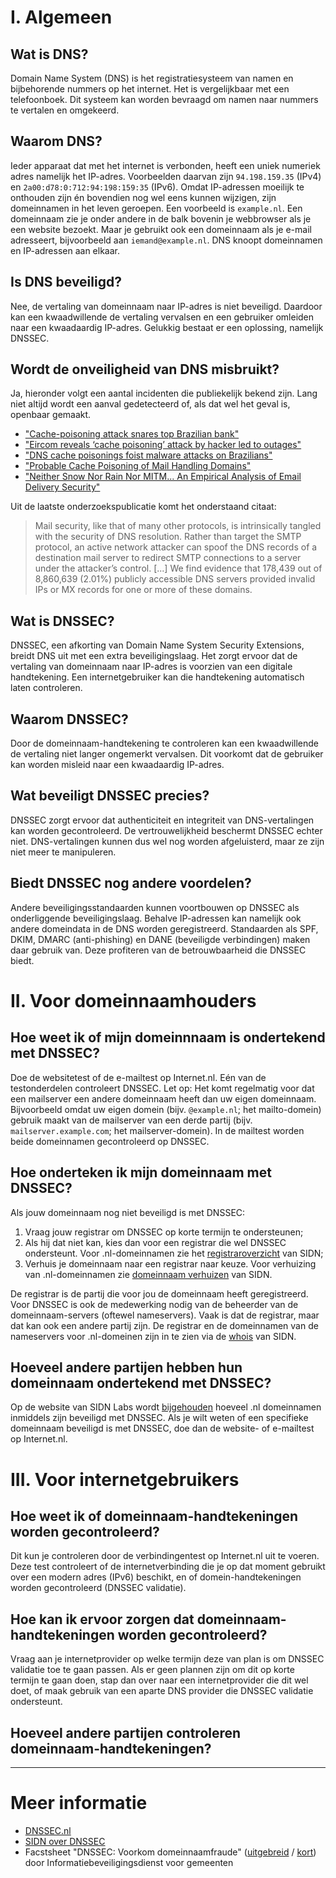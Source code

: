 # I. Algemeen

## Wat is DNS?
Domain Name System (DNS) is het registratiesysteem van namen en bijbehorende nummers op het internet. Het is vergelijkbaar met een telefoonboek. Dit systeem kan worden bevraagd om namen naar nummers te vertalen en omgekeerd.

## Waarom DNS?
Ieder apparaat dat met het internet is verbonden, heeft een uniek numeriek adres namelijk het IP-adres. Voorbeelden daarvan zijn `94.198.159.35` (IPv4) en `2a00:d78:0:712:94:198:159:35` (IPv6). Omdat IP-adressen moeilijk te onthouden zijn én bovendien nog wel eens kunnen wijzigen, zijn domeinnamen in het leven geroepen. Een voorbeeld is `example.nl`. Een domeinnaam zie je onder andere in de balk bovenin je webbrowser als je een website bezoekt. Maar je gebruikt ook een domeinnaam als je e-mail adresseert, bijvoorbeeld aan `iemand@example.nl`. DNS knoopt domeinnamen en IP-adressen aan elkaar.

## Is DNS beveiligd?
Nee, de vertaling van domeinnaam naar IP-adres is niet beveiligd. Daardoor kan een kwaadwillende de vertaling vervalsen en een gebruiker omleiden naar een kwaadaardig IP-adres. Gelukkig bestaat er een oplossing, namelijk DNSSEC.

## Wordt de onveiligheid van DNS misbruikt?
Ja, hieronder volgt een aantal incidenten die publiekelijk bekend zijn. Lang niet altijd wordt een aanval gedetecteerd of, als dat wel het geval is, openbaar gemaakt.

* ["Cache-poisoning attack snares top Brazilian bank"](https://www.theregister.co.uk/2009/04/22/bandesco_cache_poisoning_attack/)
* ["Eircom reveals ‘cache poisoning’ attack by hacker led to outages"](https://www.siliconrepublic.com/enterprise/eircom-reveals-cache-poisoning-attack-by-hacker-led-to-outages)
* ["DNS cache poisonings foist malware attacks on Brazilians"](https://www.theregister.co.uk/2011/11/07/brazilian_dns_cache_poisoing_attacks/)
* ["Probable Cache Poisoning of Mail Handling Domains"](http://www.cert.org/blogs/certcc/post.cfm?EntryID=206)
* ["Neither Snow Nor Rain Nor MITM... An Empirical Analysis of Email Delivery Security"](http://dl.acm.org/citation.cfm?id=2815695)

Uit de laatste onderzoekspublicatie komt het onderstaand citaat:
> Mail security, like that of many other protocols, is intrinsically tangled with the security of DNS resolution. Rather than target the SMTP protocol, an active network attacker can spoof the DNS records of a destination mail server to redirect SMTP connections to a server under the attacker’s control. [...] We find evidence that 178,439 out of 8,860,639
(2.01%) publicly accessible DNS servers provided invalid IPs or MX records for one or more of these domains.

## Wat is DNSSEC?
DNSSEC, een afkorting van Domain Name System Security Extensions, breidt DNS uit met een extra beveiligingslaag. Het zorgt ervoor dat de vertaling van domeinnaam naar IP-adres is voorzien van een digitale handtekening. Een internetgebruiker kan die handtekening automatisch laten controleren.

## Waarom DNSSEC?
Door de domeinnaam-handtekening te controleren kan een kwaadwillende de vertaling niet langer ongemerkt vervalsen. Dit voorkomt dat de gebruiker kan worden misleid naar een kwaadaardig IP-adres.

## Wat beveiligt DNSSEC precies?
DNSSEC zorgt ervoor dat authenticiteit en integriteit van DNS-vertalingen kan worden gecontroleerd. De vertrouwelijkheid beschermt DNSSEC echter niet. DNS-vertalingen kunnen dus wel nog worden afgeluisterd, maar ze zijn niet meer te manipuleren.

## Biedt DNSSEC nog andere voordelen?
Andere beveiligingsstandaarden kunnen voortbouwen op DNSSEC als onderliggende beveiligingslaag. Behalve IP-adressen kan namelijk ook andere domeindata in de DNS worden geregistreerd. Standaarden als SPF, DKIM, DMARC (anti-phishing) en DANE (beveiligde verbindingen) maken daar gebruik van. Deze profiteren van de betrouwbaarheid die DNSSEC biedt.

# II. Voor domeinnaamhouders

## Hoe weet ik of mijn domeinnnaam is ondertekend met DNSSEC?
Doe de websitetest of de e-mailtest op Internet.nl. Eén van de testonderdelen controleert DNSSEC. Let op: Het komt regelmatig voor dat een mailserver een andere domeinnaam heeft dan uw eigen domeinnaam. Bijvoorbeeld omdat uw eigen domein  (bijv. `@example.nl`; het mailto-domein) gebruik maakt van de mailserver van een derde partij (bijv. `mailserver.example.com`; het mailserver-domein). In de mailtest worden beide domeinnamen gecontroleerd op DNSSEC.

## Hoe onderteken ik mijn domeinnaam met DNSSEC?
Als jouw domeinnaam nog niet beveiligd is met DNSSEC:
1. Vraag jouw registrar om DNSSEC op korte termijn te ondersteunen;
2. Als hij dat niet kan, kies dan voor een registrar die wel DNSSEC ondersteunt. Voor .nl-domeinnamen zie het [registraroverzicht](https://www.sidn.nl/registrars/?name=&country=&dnssec=true) van SIDN;
3. Verhuis je domeinnaam naar een registrar naar keuze. Voor verhuizing van .nl-domeinnamen zie [domeinnaam verhuizen](https://www.sidn.nl/a/nl-domeinnaam/domeinnaam-verhuizen) van SIDN.

De registrar is de partij die voor jou de domeinnaam heeft geregistreerd. Voor DNSSEC is ook de medewerking nodig van de beheerder van de domeinnaam-servers (oftewel nameservers). Vaak is dat de registrar, maar dat kan ook een andere partij zijn. De registrar en de domeinnamen van de nameservers voor .nl-domeinen zijn in te zien via de [whois](https://www.sidn.nl/whois/) van SIDN.

## Hoeveel andere partijen hebben hun domeinnaam ondertekend met DNSSEC?
Op de website van SIDN Labs wordt [bijgehouden](https://stats.sidnlabs.nl/#/dnssec) hoeveel .nl domeinnamen inmiddels zijn beveiligd met DNSSEC. Als je wilt weten of een specifieke domeinnaam beveiligd is met DNSSEC, doe dan de website- of e-mailtest op Internet.nl.

# III. Voor internetgebruikers

## Hoe weet ik of domeinnaam-handtekeningen worden gecontroleerd?
Dit kun je controleren door de verbindingentest op Internet.nl uit te voeren. Deze test controleert of de internetverbinding die je op dat moment gebruikt over een modern adres (IPv6) beschikt, en of domein-handtekeningen worden gecontroleerd (DNSSEC validatie). 

## Hoe kan ik ervoor zorgen dat domeinnaam-handtekeningen worden gecontroleerd?
Vraag aan je internetprovider op welke termijn deze van plan is om DNSSEC validatie toe te gaan passen. Als er geen plannen zijn om dit op korte termijn te gaan doen, stap dan over naar een internetprovider die dit wel doet, of maak gebruik van een aparte DNS provider die DNSSEC validatie ondersteunt. 

## Hoeveel andere partijen controleren domeinnaam-handtekeningen?


***

# Meer informatie
* [DNSSEC.nl](https://dnssec.nl)
* [SIDN over DNSSEC](https://www.sidn.nl/a/veilig-internet/dnssec)
* Facstsheet "DNSSEC: Voorkom domeinnaamfraude" ([uitgebreid](https://www.ibdgemeenten.nl/downloads/?id=3614) / [kort](https://www.ibdgemeenten.nl/downloads/?id=3616)) door Informatiebeveiligingsdienst voor gemeenten
